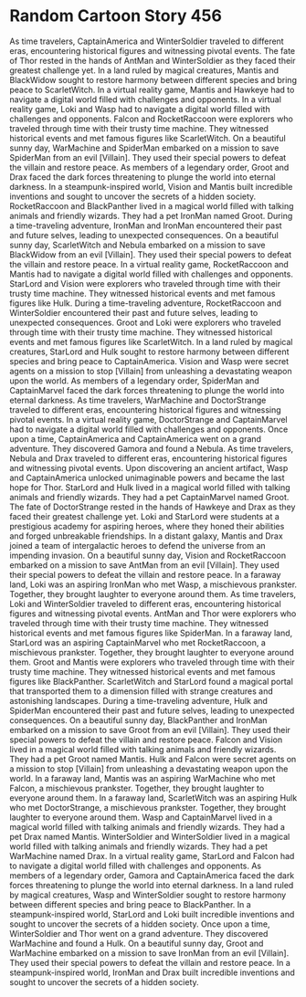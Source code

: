 # Random Cartoon Story 456

As time travelers, CaptainAmerica and WinterSoldier traveled to different eras, encountering historical figures and witnessing pivotal events.
The fate of Thor rested in the hands of AntMan and WinterSoldier as they faced their greatest challenge yet.
In a land ruled by magical creatures, Mantis and BlackWidow sought to restore harmony between different species and bring peace to ScarletWitch.
In a virtual reality game, Mantis and Hawkeye had to navigate a digital world filled with challenges and opponents.
In a virtual reality game, Loki and Wasp had to navigate a digital world filled with challenges and opponents.
Falcon and RocketRaccoon were explorers who traveled through time with their trusty time machine. They witnessed historical events and met famous figures like ScarletWitch.
On a beautiful sunny day, WarMachine and SpiderMan embarked on a mission to save SpiderMan from an evil [Villain]. They used their special powers to defeat the villain and restore peace.
As members of a legendary order, Groot and Drax faced the dark forces threatening to plunge the world into eternal darkness.
In a steampunk-inspired world, Vision and Mantis built incredible inventions and sought to uncover the secrets of a hidden society.
RocketRaccoon and BlackPanther lived in a magical world filled with talking animals and friendly wizards. They had a pet IronMan named Groot.
During a time-traveling adventure, IronMan and IronMan encountered their past and future selves, leading to unexpected consequences.
On a beautiful sunny day, ScarletWitch and Nebula embarked on a mission to save BlackWidow from an evil [Villain]. They used their special powers to defeat the villain and restore peace.
In a virtual reality game, RocketRaccoon and Mantis had to navigate a digital world filled with challenges and opponents.
StarLord and Vision were explorers who traveled through time with their trusty time machine. They witnessed historical events and met famous figures like Hulk.
During a time-traveling adventure, RocketRaccoon and WinterSoldier encountered their past and future selves, leading to unexpected consequences.
Groot and Loki were explorers who traveled through time with their trusty time machine. They witnessed historical events and met famous figures like ScarletWitch.
In a land ruled by magical creatures, StarLord and Hulk sought to restore harmony between different species and bring peace to CaptainAmerica.
Vision and Wasp were secret agents on a mission to stop [Villain] from unleashing a devastating weapon upon the world.
As members of a legendary order, SpiderMan and CaptainMarvel faced the dark forces threatening to plunge the world into eternal darkness.
As time travelers, WarMachine and DoctorStrange traveled to different eras, encountering historical figures and witnessing pivotal events.
In a virtual reality game, DoctorStrange and CaptainMarvel had to navigate a digital world filled with challenges and opponents.
Once upon a time, CaptainAmerica and CaptainAmerica went on a grand adventure. They discovered Gamora and found a Nebula.
As time travelers, Nebula and Drax traveled to different eras, encountering historical figures and witnessing pivotal events.
Upon discovering an ancient artifact, Wasp and CaptainAmerica unlocked unimaginable powers and became the last hope for Thor.
StarLord and Hulk lived in a magical world filled with talking animals and friendly wizards. They had a pet CaptainMarvel named Groot.
The fate of DoctorStrange rested in the hands of Hawkeye and Drax as they faced their greatest challenge yet.
Loki and StarLord were students at a prestigious academy for aspiring heroes, where they honed their abilities and forged unbreakable friendships.
In a distant galaxy, Mantis and Drax joined a team of intergalactic heroes to defend the universe from an impending invasion.
On a beautiful sunny day, Vision and RocketRaccoon embarked on a mission to save AntMan from an evil [Villain]. They used their special powers to defeat the villain and restore peace.
In a faraway land, Loki was an aspiring IronMan who met Wasp, a mischievous prankster. Together, they brought laughter to everyone around them.
As time travelers, Loki and WinterSoldier traveled to different eras, encountering historical figures and witnessing pivotal events.
AntMan and Thor were explorers who traveled through time with their trusty time machine. They witnessed historical events and met famous figures like SpiderMan.
In a faraway land, StarLord was an aspiring CaptainMarvel who met RocketRaccoon, a mischievous prankster. Together, they brought laughter to everyone around them.
Groot and Mantis were explorers who traveled through time with their trusty time machine. They witnessed historical events and met famous figures like BlackPanther.
ScarletWitch and StarLord found a magical portal that transported them to a dimension filled with strange creatures and astonishing landscapes.
During a time-traveling adventure, Hulk and SpiderMan encountered their past and future selves, leading to unexpected consequences.
On a beautiful sunny day, BlackPanther and IronMan embarked on a mission to save Groot from an evil [Villain]. They used their special powers to defeat the villain and restore peace.
Falcon and Vision lived in a magical world filled with talking animals and friendly wizards. They had a pet Groot named Mantis.
Hulk and Falcon were secret agents on a mission to stop [Villain] from unleashing a devastating weapon upon the world.
In a faraway land, Mantis was an aspiring WarMachine who met Falcon, a mischievous prankster. Together, they brought laughter to everyone around them.
In a faraway land, ScarletWitch was an aspiring Hulk who met DoctorStrange, a mischievous prankster. Together, they brought laughter to everyone around them.
Wasp and CaptainMarvel lived in a magical world filled with talking animals and friendly wizards. They had a pet Drax named Mantis.
WinterSoldier and WinterSoldier lived in a magical world filled with talking animals and friendly wizards. They had a pet WarMachine named Drax.
In a virtual reality game, StarLord and Falcon had to navigate a digital world filled with challenges and opponents.
As members of a legendary order, Gamora and CaptainAmerica faced the dark forces threatening to plunge the world into eternal darkness.
In a land ruled by magical creatures, Wasp and WinterSoldier sought to restore harmony between different species and bring peace to BlackPanther.
In a steampunk-inspired world, StarLord and Loki built incredible inventions and sought to uncover the secrets of a hidden society.
Once upon a time, WinterSoldier and Thor went on a grand adventure. They discovered WarMachine and found a Hulk.
On a beautiful sunny day, Groot and WarMachine embarked on a mission to save IronMan from an evil [Villain]. They used their special powers to defeat the villain and restore peace.
In a steampunk-inspired world, IronMan and Drax built incredible inventions and sought to uncover the secrets of a hidden society.
